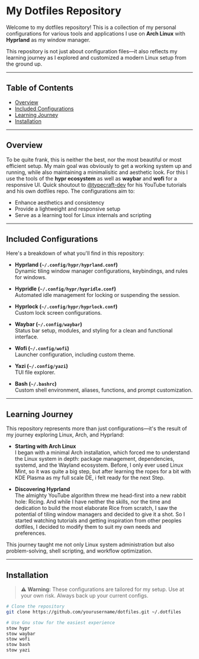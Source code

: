 # My Dotfiles Repository

Welcome to my dotfiles repository! This is a collection of my personal configurations for various tools and applications I use on **Arch Linux** with **Hyprland** as my window manager.  

This repository is not just about configuration files—it also reflects my learning journey as I explored and customized a modern Linux setup from the ground up.  

---

## Table of Contents
- [Overview](#overview)
- [Included Configurations](#included-configurations)
- [Learning Journey](#learning-journey)
- [Installation](#installation)

---

## Overview

To be quite frank, this is neither the best, nor the most beautiful or most efficient setup. My main goal was obviously to get a working system up and running, while also maintaining a minimalisitic and aesthetic look. For this I use the tools of the **hypr ecosystem** as well as **waybar** and **wofi** for a responsive UI. Quick shoutout to [@typecraft-dev](https://github.com/typecraft-dev) for his YouTube tutorials and his own dotfiles repo.
The configurations aim to:
- Enhance aesthetics and consistency
- Provide a lightweight and responsive setup
- Serve as a learning tool for Linux internals and scripting  

---

## Included Configurations

Here's a breakdown of what you'll find in this repository:

- **Hyprland (`~/.config/hypr/hyprland.conf`)**  
  Dynamic tiling window manager configurations, keybindings, and rules for windows. 

- **Hypridle (`~/.config/hypr/hypridle.conf`)**  
  Automated idle management for locking or suspending the session.

- **Hyprlock (`~/.config/hypr/hyprlock.conf`)**  
  Custom lock screen configurations.

- **Waybar (`~/.config/waybar`)**  
  Status bar setup, modules, and styling for a clean and functional interface.

- **Wofi (`~/.config/wofi`)**  
  Launcher configuration, including custom theme.

- **Yazi (`~/.config/yazi`)**  
  TUI file explorer.

- **Bash (`~/.bashrc`)**  
  Custom shell environment, aliases, functions, and prompt customization.

---

## Learning Journey

This repository represents more than just configurations—it's the result of my journey exploring Linux, Arch, and Hyprland:

- **Starting with Arch Linux**  
  I began with a minimal Arch installation, which forced me to understand the Linux system in depth: package management, dependencies, systemd, and the Wayland ecosystem.  Before, I only ever used Linux Mint, so it was quite a big step, but after learning the ropes for a bit with KDE Plasma as my full scale DE, i felt ready for the next Step.

- **Discovering Hyprland**  
  The almighty YouTube algorithm threw me head-first into a new rabbit hole: Ricing. And while I have neither the skills, nor the time and dedication to build the most elaborate Rice from scratch, I saw the potential of tiling window managers and decided to give it a shot.
  So I started watching tutorials and getting inspiration from other peoples dotfiles, I decided to modify them to suit my own needs and preferences.

This journey taught me not only Linux system administration but also problem-solving, shell scripting, and workflow optimization.

---

## Installation

> ⚠️ **Warning:** These configurations are tailored for my setup. Use at your own risk. Always back up your current configs.

```bash
# Clone the repository
git clone https://github.com/yourusername/dotfiles.git ~/.dotfiles

# Use Gnu stow for the easiest experience
stow hypr
stow waybar
stow wofi
stow bash
stow yazi
```
